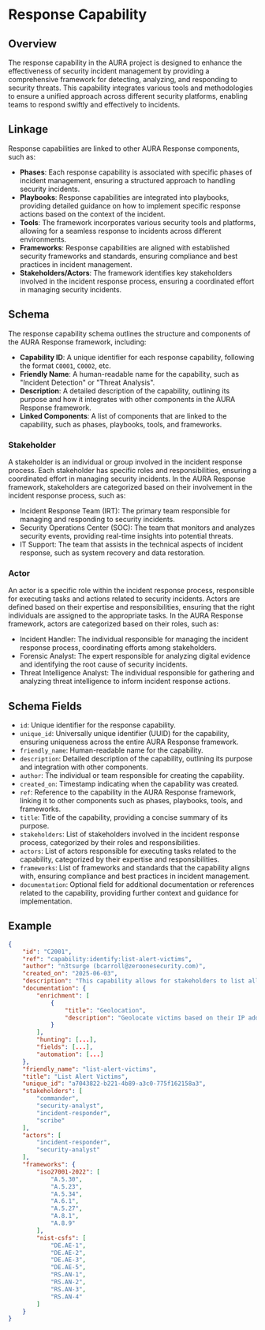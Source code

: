 # Response Capability

## Overview

The response capability in the AURA project is designed to enhance the effectiveness of security incident management by providing a comprehensive framework for detecting, analyzing, and responding to security threats. This capability integrates various tools and methodologies to ensure a unified approach across different security platforms, enabling teams to respond swiftly and effectively to incidents.

## Linkage

Response capabilities are linked to other AURA Response components, such as:

- **Phases**: Each response capability is associated with specific phases of incident management, ensuring a structured approach to handling security incidents.
- **Playbooks**: Response capabilities are integrated into playbooks, providing detailed guidance on how to implement specific response actions based on the context of the incident.
- **Tools**: The framework incorporates various security tools and platforms, allowing for a seamless response to incidents across different environments.
- **Frameworks**: Response capabilities are aligned with established security frameworks and standards, ensuring compliance and best practices in incident management.
- **Stakeholders/Actors**: The framework identifies key stakeholders involved in the incident response process, ensuring a coordinated effort in managing security incidents.

## Schema

The response capability schema outlines the structure and components of the AURA Response framework, including:

- **Capability ID**: A unique identifier for each response capability, following the format `C0001`, `C0002`, etc.
- **Friendly Name**: A human-readable name for the capability, such as "Incident Detection" or "Threat Analysis".
- **Description**: A detailed description of the capability, outlining its purpose and how it integrates with other components in the AURA Response framework.
- **Linked Components**: A list of components that are linked to the capability, such as phases, playbooks, tools, and frameworks.

### Stakeholder

A stakeholder is an individual or group involved in the incident response process. Each stakeholder has specific roles and responsibilities, ensuring a coordinated effort in managing security incidents.  In the AURA Response framework, stakeholders are categorized based on their involvement in the incident response process, such as:
- Incident Response Team (IRT): The primary team responsible for managing and responding to security incidents.
- Security Operations Center (SOC): The team that monitors and analyzes security events, providing real-time insights into potential threats.
- IT Support: The team that assists in the technical aspects of incident response, such as system recovery and data restoration.

### Actor

An actor is a specific role within the incident response process, responsible for executing tasks and actions related to security incidents. Actors are defined based on their expertise and responsibilities, ensuring that the right individuals are assigned to the appropriate tasks. In the AURA Response framework, actors are categorized based on their roles, such as:
- Incident Handler: The individual responsible for managing the incident response process, coordinating efforts among stakeholders.
- Forensic Analyst: The expert responsible for analyzing digital evidence and identifying the root cause of security incidents.
- Threat Intelligence Analyst: The individual responsible for gathering and analyzing threat intelligence to inform incident response actions.

## Schema Fields

- `id`: Unique identifier for the response capability.
- `unique_id`: Universally unique identifier (UUID) for the capability, ensuring uniqueness across the entire AURA Response framework.
- `friendly_name`: Human-readable name for the capability.
- `description`: Detailed description of the capability, outlining its purpose and integration with other components.
- `author`: The individual or team responsible for creating the capability.
- `created_on`: Timestamp indicating when the capability was created.
- `ref`: Reference to the capability in the AURA Response framework, linking it to other components such as phases, playbooks, tools, and frameworks.
- `title`: Title of the capability, providing a concise summary of its purpose.
- `stakeholders`: List of stakeholders involved in the incident response process, categorized by their roles and responsibilities.
- `actors`: List of actors responsible for executing tasks related to the capability, categorized by their expertise and responsibilities.
- `frameworks`: List of frameworks and standards that the capability aligns with, ensuring compliance and best practices in incident management.
- `documentation`: Optional field for additional documentation or references related to the capability, providing further context and guidance for implementation.

## Example

```json
{
    "id": "C2001",
    "ref": "capability:identify:list-alert-victims",
    "author": "n3tsurge (bcarroll@zeroonesecurity.com)",
    "created_on": "2025-06-03",
    "description": "This capability allows for stakeholders to list all victims affected by the incident. It provides a comprehensive overview of those impacted, enabling better resource allocation and response planning.",
    "documentation": {
        "enrichment": [
            {
                "title": "Geolocation",
                "description": "Geolocate victims based on their IP addresses to understand their geographical distribution.",
            }
        ],
        "hunting": [...],
        "fields": [...],
        "automation": [...]
    },
    "friendly_name": "list-alert-victims",
    "title": "List Alert Victims",
    "unique_id": "a7043822-b221-4b89-a3c0-775f162158a3",
    "stakeholders": [
        "commander",
        "security-analyst",
        "incident-responder",
        "scribe"
    ],
    "actors": [
        "incident-responder",
        "security-analyst"
    ],
    "frameworks": {
        "iso27001-2022": [
            "A.5.30",
            "A.5.23",
            "A.5.34",
            "A.6.1",
            "A.5.27",
            "A.8.1",
            "A.8.9"
        ],
        "nist-csfs": [
            "DE.AE-1",
            "DE.AE-2",
            "DE.AE-3",
            "DE.AE-5",
            "RS.AN-1",
            "RS.AN-2",
            "RS.AN-3",
            "RS.AN-4"
        ]
    }
}
```
